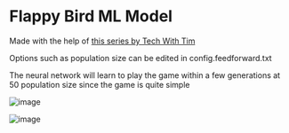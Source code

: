 # Flappy Bird ML Model

Made with the help of [this series by Tech With Tim](https://www.youtube.com/watch?v=MMxFDaIOHsE&list=PLzMcBGfZo4-lwGZWXz5Qgta_YNX3_vLS2)

Options such as population size can be edited in config.feedforward.txt

The neural network will learn to play the game within a few generations at 50 population size since the game is quite simple

![image](https://github.com/LegendLeaks/FlappyBird-Machine-Learning-Model/assets/79763213/37f5d27e-47da-4d1d-a74c-c9104d9ccf66)

![image](https://github.com/LegendLeaks/FlappyBird-Machine-Learning-Model/assets/79763213/fb878a3c-fa81-4667-acdd-2325761b17e8)
